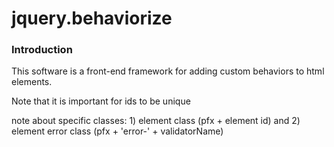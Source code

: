 # jquery.behaviorize

### Introduction

This software is a front-end framework for adding custom behaviors to html
elements.

Note that it is important for ids to be unique

note about specific classes: 1) element class (pfx + element id) and 2)
element error class (pfx + 'error-' + validatorName)
